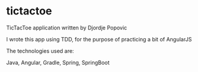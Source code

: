 # tictactoe
TicTacToe application written by Djordje Popovic

I wrote this app using TDD, for the purpose of practicing a bit of AngularJS

The technologies used are:

Java, Angular, Gradle, Spring, SpringBoot
